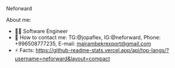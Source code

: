 Neforward

About me:

* 🧑‍💻 Software Engineer 
* 📩 How to contact me: TG:@jopaflex, IG:@neforward, Phone: +996508777235, E-mail: mairambekrexport@gmail.com
* ⚡ Facts: 
https://github-readme-stats.vercel.app/api/top-langs/?username=neforward&layout=compact

